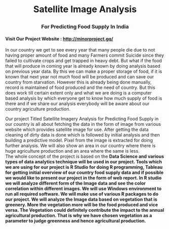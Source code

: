 # <p align="center"> Satellite Image Analysis </p>
### <p align="center"> For Predicting Food Supply In India </p>

#### Visit Our Project Website : http://minorproject.gq/ 

In our country we get to see every year that many people die due to not having proper amount of food and many Farmers commit Suicide since they failed to cultivate crops and get trapped in heavy debt. But what if the food that will produce in coming year is already known by doing analysis based on previous year data. By this we can make a proper storage of food, if it is known that next year not much food will be produced and can save our country from starvation.
However this is already being done manually, record is maintained of food produced and the need of country. But this does work till certain extent only and what we are doing is a computer based analysis by which everyone get to know how much supply of food is there and if we share our analysis everybody will be aware about our country agriculture production.

Our project Titled Satellite Imagery Analysis for Predicting Food Supply in our country is all about fetching the data in the form of image from various website which provides satellite image for use. After getting the data cleaning of dirty data is done which is followed by initial analysis and then building a predictive model. Pixel from the image is extracted for doing further analysis. We will also show an area in our country where there is huge agriculture production and an area where the same is less.<br> The whole concept of the project is based on the <b>Data Science and various types of data analytics technique will be used in our project.
Tools which we are using for our project is R Studio for doing R programming, Tableau for getting initial overview of our country food supply data and if possible we would like to present our project in the form of web report. In R studio we will analyze different form of the Image data and see the color correlation within different images. We will use Windows environment to run all required software. We will make use of various R packages to do our project.
We will analyze the Image data based on vegetation that is greenery. More the vegetation more will be the food produced and vice versa. The Vegetation could definitely contribute the impact to the annual agricultural production. That is why we have chosen vegetation as a parameter to judge greenness and hence agricultural production.